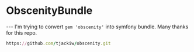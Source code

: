 # ObscenityBundle
--- I'm trying to convert `gem 'obscenity'` into symfony bundle.
Many thanks for this repo.

```ruby
https://github.com/tjackiw/obscenity.git
```
